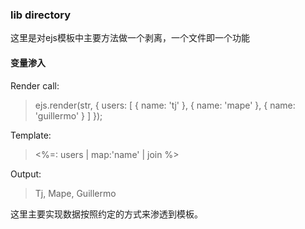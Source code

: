 ### lib directory

这里是对ejs模板中主要方法做一个剥离，一个文件即一个功能

#### 变量渗入   

Render call:

>ejs.render(str, {
    users: [
      { name: 'tj' },
      { name: 'mape' },
      { name: 'guillermo' }
    ]
});

Template:

><p><%=: users | map:'name' | join %></p>

Output:

><p>Tj, Mape, Guillermo</p>

这里主要实现数据按照约定的方式来渗透到模板。

